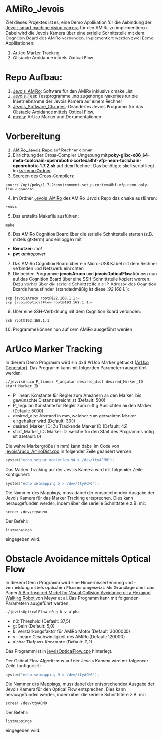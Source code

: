 # AMiRo_Jevois
Ziel dieses Projektes ist es, eine Demo Applikation für die Anbindung der [Jevois smart machine vision camera](http://jevois.org/) für den AMiRo zu implementieren. Dabei wird die Jevois Kamera über eine serielle Schnittstelle mit dem Cognition Board des AMiRo verbunden. Implementiert werden zwei Demo Applikationen:
1. ArUco Marker Tracking
2. Obstacle Avoidance mittels Optical Flow

# Repo Aufbau:
1. [Jevois_AMiRo](https://github.com/kevinp1993/AMiRo_Jevois/tree/master/Jevois_AMiRo): Software für den AMiRo inklusive cmake List
2. [Jevois_Test](https://github.com/kevinp1993/AMiRo_Jevois/tree/master/Jevois_Test): Testprogramme und zugehörige Makefiles für die Inbetriebnahme der Jevois Kamera auf einem Rechner
3. [Jevois_Software_Changes](https://github.com/kevinp1993/AMiRo_Jevois/tree/master/Jevois_Software_Changes): Geändertes Jevois Programm für das Obstacle Avoidance mittels Optical Flow. 
4. [media](https://github.com/kevinp1993/AMiRo_Jevois/tree/master/media): ArUco Marker und Dokumentationen

# Vorbereitung 
1. [AMiRo_Jevois Repo](https://github.com/kevinp1993/AMiRo_Jevois) auf Rechner clonen 
2. Einrichtung der Cross-Compiler Umgebung mit **poky-glibc-x86_64-meta-toolchain-openrobotix-cortexa8hf-vfp-neon-toolchain-openrobotix-1.7.2.sh** auf dem Rechner. Das benötigte shell script liegt im [ks-temp Ordner](sftp://twix.techfak.uni-bielefeld.de/vol/ks-temp/). 
3. Sourcen des Cross-Compilers:
```
source /opt/poky/1.7.2/environment-setup-cortexa8hf-vfp-neon-poky-linux-gnueabi
```
4. Im Ordner [Jevois_AMiRo](https://github.com/kevinp1993/AMiRo_Jevois/tree/master/Jevois_AMiRo) des AMiRo_Jevois Repo das cmake ausführen:
```
cmake .
```
5. Das erstellte Makefile ausführen:
```
make
```
6. Das AMiRo Cognition Board über die serielle Schnittstelle starten (z.B. mittels gtkterm) und einloggen mit 
* **Benutzer**: *root* 
* **pw**: *amiropower*
7. Das AMiRo Cognition Board über ein Micro-USB Kabel mit dem Rechner verbinden und Netzwerk einrichten  
8. Die beiden Programme **jevoisAruco** und **jevoisOpticalFlow** können nun  auf das Cognition Board über eine SSH-Schnittstelle kopiert werden. Dazu vorher über die serielle Schnittstelle die IP-Adresse des Cognition Boards herausfinden (standardmäßig ist diese *192.168.1.1*):
```
scp jevoisAruco root@192.168.1.1:~
scp jevoisOpticalFlow root@192.168.1.1:~
```
9. Über eine SSH-Verbidnung mit dem Cognition Board verbinden:
```
ssh root@192.168.1.1
```
10. Programme können nun auf dem AMiRo ausgeführt werden

# ArUco Marker Tracking
In diesem Demo Programm wird ein 4x4 ArUco Marker getrackt ([ArUco Generator](http://chev.me/arucogen/)). Das Programm kann mit folgenden Parametern ausgeführt werden:
```
./jevoisAruco P_linear P_angular desired_dist desired_Marker_ID start_Marker_ID
```
* P_linear: Konstante für Regler zum Annähern an den Marker, bis gewünschte Distanz erreicht ist (Default: 500)
* P_angular: Konstante für Regler zum mittig Ausrichten an den Marker (Default: 5000)
* desired_dist: Abstand in mm, welcher zum getrackten Marker eingehalten wird (Default: 300)
* desired_Marker_ID: Zu Trackende Marker ID (Default: 42)
* start_Marker_ID: Marker ID, welche für den Start des Programms nötig ist (Default: 0)

Die wahre Markergröße (in mm) kann dabei im Code von [jevoisAruco_AmiroDist.cpp](https://github.com/kevinp1993/AMiRo_Jevois/blob/master/Jevois_AMiRo/jevoisAruco_AmiroDist.cpp) in folgender Zeile geändert werden:
```c
system("echo setpar markerlen 94 > /dev/ttyACM0");
```
Das Marker Tracking auf der Jevois Kamera wird mit folgender Zeile konfiguriert:
```c
system("echo setmapping 5 > /dev/ttyACM0");
```
Die Nummer des Mappings, muss dabei der entsprechenden Ausgabe der Jevois Kamera für das Marker Tracking entsprechen. Dies kann herausgefunden werden, indem über die serielle Schnittstelle z.B. mit:
```
screen /dev/ttyACM0
```
Der Befehl:
```
listmappings
```
eingegeben wird. 

# Obstacle Avoidance mittels Optical Flow
In diesem Demo Programm wird eine Hindernisserkennung und -vermeidung mittels optischen Flusses umgesetzt. Als Grundlage dient das Paper [A Bio-Inspired Model for Visual Collision
Avoidance on a Hexapod Walking Robot
](https://pub.uni-bielefeld.de/record/2905346) von Meyer et al. Das Programm kann mit folgenden Parametern ausgeführt werden:
```
./jevoisOpticalFlow n0 g k v alpha
```
* n0: Threshold (Default: 37,5)
* g: Gain (Default: 5,0)
* k: Verstärkungsfaktor für AMiRo Motor (Default: 3000000)
* v: lineare Geschwindigkeit des AMiRo (Default: 120000)
* alpha: Tiefpass Konstante (Default: 0,2)

Das Programm ist in [jevoisOpticalFlow.cpp](https://github.com/kevinp1993/AMiRo_Jevois/blob/master/Jevois_AMiRo/jevoisOpticalFlow.cpp) hinterlegt.

Der Optical Flow Algorithmus auf der Jevois Kamera wird mit folgender Zeile konfiguriert:
```c
system("echo setmapping 9 > /dev/ttyACM0");
```
Die Nummer des Mappings, muss dabei der entsprechenden Ausgabe der Jevois Kamera für den Optical Flow entsprechen. Dies kann herausgefunden werden, indem über die serielle Schnittstelle z.B. mit:
```
screen /dev/ttyACM0
```
Der Befehl:
```
listmappings
```
eingegeben wird. 





